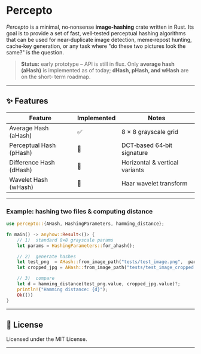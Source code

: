# Percepto

*Percepto* is a minimal, no‑nonsense **image‑hashing** crate written in Rust.  Its goal is to provide a set of fast, well‑tested perceptual hashing algorithms that can be used for near‑duplicate image detection, meme‑repost hunting, cache‑key generation, or any task where "do these two pictures look the same?" is the question.

> **Status:** early prototype – API is still in flux.  Only **average hash (aHash)** is implemented as of today; **dHash, pHash, and wHash** are on the short‑ term roadmap.

---

## ✨ Features

| Feature                 | Implemented | Notes                          |
| ----------------------- | ----------- | ------------------------------ |
| Average Hash (aHash)    | ✅           | 8 × 8 grayscale grid           |
| Perceptual Hash (pHash) | 🚧          | DCT‑based 64‑bit signature     |
| Difference Hash (dHash) | 🚧          | Horizontal & vertical variants |
| Wavelet Hash (wHash)    | 🚧          | Haar wavelet transform         |

---

### Example: hashing two files & computing distance

```rust
use percepto::{AHash, HashingParameters, hamming_distance};

fn main() -> anyhow::Result<()> {
    // 1)  standard 8×8 grayscale params
    let params = HashingParameters::for_ahash();

    // 2)  generate hashes
    let test_png  = AHash::from_image_path("tests/test_image.png",  params)?;
    let cropped_jpg = AHash::from_image_path("tests/test_image_cropped.jpg", params)?;

    // 3)  compare
    let d = hamming_distance(test_png.value, cropped_jpg.value)?;
    println!("Hamming distance: {d}");
    Ok(())
}
```

---

## 📄 License

Licensed under the MIT License.

---

